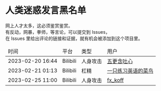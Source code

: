# 人类迷惑发言黑名单

网上人才太多，这必须鉴赏鉴赏。<br/>
有反动，网暴，拳师，等言论，可以提交到 Issues，<br/>
在 Issues 里给出评论的链接和证据，就有机会被添加到这个项目里。<br/>

<table>
<thead><tr><td>时间</td><td>平台</td><td>类型</td><td>用户</td>
<tbody>
  <tr><td>2023-02-20 16:44</td><td>Bilibili</td><td>人身攻击</td><td><a href="https://space.bilibili.com/3493122482899232">五更含吐心</a></td>
  <tr><td>2023-02-21 01:13</td><td>Bilibili</td><td>杠精</td><td><a href="https://space.bilibili.com/396794344">一只练习英语的菜鸟</a></td>
  <tr><td>2023-02-25 11:00</td><td>Bilibili</td><td>人身攻击</td><td><a href="https://space.bilibili.com/549077546">fx_koff</a></td>
</tbody>
